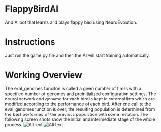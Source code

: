# FlappyBirdAI
And AI bot that learns and plays flappy bird using NeuroEvolution.

# Instructions
Just run the game.py file and then the AI will start training automatically.

# Working Overview
The eval_genomes funciton is called a given number of times with a specified number of genomes and preinitialized configuration settings. The neural network and genome for each bird is kept in external lists which are modified according to the performance of each bird.
After one call to the eval_genomes function is over, the resulting population is determined from the best performes of the previous population with some mutation. The following screen shots show the initial and intermediate stage of the whole process.
![Alt text](https://gdurl.com/94YB "Initial State")
![Alt text](https://gdurl.com/Ts9X "Intermediate State")
